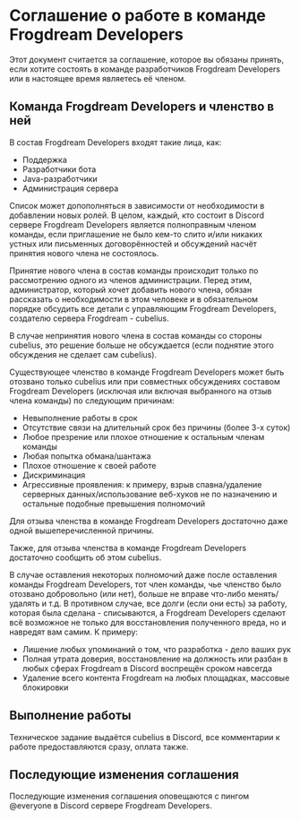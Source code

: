 # Соглашение о работе в команде Frogdream Developers
Этот документ считается за соглашение, которое вы обязаны принять, если хотите состоять в команде разработчиков Frogdream Developers или в настоящее время являетесь её членом.

## Команда Frogdream Developers и членство в ней

В состав Frogdream Developers входят такие лица, как:
- Поддержка
- Разработчики бота
- Java-разработчики
- Администрация сервера

Список может допополняться в зависимости от необходимости в добавлении новых ролей. В целом, каждый, кто состоит в Discord сервере Frogdream Developers является полноправным членом команды, если приглашение не было кем-то слито и/или никаких устных или письменных договорённостей и обсуждений насчёт принятия нового члена не состоялось.

Принятие нового члена в состав команды происходит только по рассмотрению одного из членов администрации. Перед этим, администратор, который хочет добавить нового члена, обязан рассказать о необходимости в этом человеке и в обязательном порядке обсудить все детали с управляющим Frogdream Developers, создателю сервера Frogdream - cubelius.

В случае непринятия нового члена в состав команды со стороны cubelius, это решение больше не обсуждается (если поднятие этого обсуждения не сделает сам cubelius).

Существующее членство в команде Frogdream Developers может быть отозвано только cubelius или при совместных обсуждениях составом Frogdream Developers (исключая или включая выбранного на отзыв члена команды) по следующим причинам:

- Невыполнение работы в срок
- Отсутствие связи на длительный срок без причины (более 3-х суток)
- Любое презрение или плохое отношение к остальным членам команды
- Любая попытка обмана/шантажа
- Плохое отношение к своей работе
- Дискриминация
- Агрессивные проявления: к примеру, взрыв спавна/удаление серверных данных/использование веб-хуков не по назначению и остальные подобные превышения полномочий

Для отзыва членства в команде Frogdream Developers достаточно даже одной вышеперечисленной причины.

Также, для отзыва членства в команде Frogdream Developers достаточно сообщить об этом cubelius. 

В случае оставления некоторых полномочий даже после оставления команды Frogdream Developers, тот член команды, чье членство было отозвано добровольно (или нет), больше не вправе что-либо менять/удалять и т.д. В противном случае, все долги (если они есть) за работу, которая была сделана - списываются, а Frogdream Developers сделают всё возможное не только для восстановления полученного вреда, но и навредят вам самим. К примеру:

- Лишение любых упоминаний о том, что разработка - дело ваших рук
- Полная утрата доверия, восстановление на должность или разбан в любых сферах Frogdream в Discord воспрещён сроком навсегда
- Удаление всего контента Frogdream на любых площадках, массовые блокировки

## Выполнение работы

Техническое задание выдаётся cubelius в Discord, все комментарии к работе предоставляются сразу, оплата также.

## Последующие изменения соглашения

Последующие изменения соглашения оповещаются с пингом @everyone в Discord сервере Frogdream Developers.

